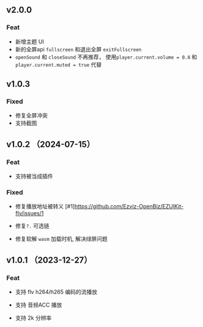## v2.0.0

### Feat

- 新增主题 UI
- 新的全屏api  `fullscreen` 和退出全屏 `exitFullscreen`
- `openSound` 和 `closeSound` 不再推荐， 使用`player.current.volume = 0.8` 和 `player.current.muted = true` 代替

## v1.0.3

### Fixed

- 修复全屏冲突
- 支持截图

## v1.0.2 （2024-07-15）

### Feat

- 支持被当成插件

### Fixed

- 修复播放地址被转义 [#1]https://github.com/Ezviz-OpenBiz/EZUIKit-flv/issues/1

- 修复`?.` 可选链

- 修复软解 `wasm` 加载时机, 解决绿屏问题

## v1.0.1 （2023-12-27）

### Feat

- 支持 flv h264/h265 编码的流播放

- 支持 音频ACC 播放

- 支持 2k 分辨率
